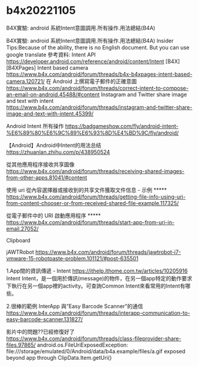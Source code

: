 # b4x20221105
B4X實驗: android 系統Intent意圖調用.所有操作.用法總結(B4A)

B4X實驗: android 系統Intent意圖調用.所有操作.用法總結(B4A)
Insider Tips:Because of the ability, there is no English document. But you can use google translate
參考資料:
Intent API
https://developer.android.com/reference/android/content/Intent
[B4X] [B4XPages] Intent based camera
https://www.b4x.com/android/forum/threads/b4x-b4xpages-intent-based-camera.120721/
在 Android 上撰寫電子郵件的正確意圖
https://www.b4x.com/android/forum/threads/correct-intent-to-compose-an-email-on-android.45488/#content
Instagram and Twitter share image and text with intent
https://www.b4x.com/android/forum/threads/instagram-and-twitter-share-image-and-text-with-intent.45399/

Android Intent 所有操作
https://badgameshow.com/fly/android-intent-%E6%89%80%E6%9C%89%E6%93%8D%E4%BD%9C/fly/android/

【Android】Android中Intent的用法总结
https://zhuanlan.zhihu.com/p/438950524






從其他應用程序接收共享圖像
https://www.b4x.com/android/forum/threads/receiving-shared-images-from-other-apps.81041/#content

使用 uri 從內容選擇器或接收到的共享文件獲取文件信息 - 示例 *****
https://www.b4x.com/android/forum/threads/getting-file-info-using-uri-from-content-chooser-or-from-received-shared-file-example.117325/


從電子郵件中的 URI 啟動應用程序  *****
https://www.b4x.com/android/forum/threads/start-app-from-uri-in-email.27052/



Clipboard


jAWTRobot 
https://www.b4x.com/android/forum/threads/jawtrobot-i7-vmware-15-robotpaste-problem.101121/#post-635501


1.App間的資訊傳遞 - Intent
https://ithelp.ithome.com.tw/articles/10205916
Intent
Intent，是一個用於傳訊(message)的物件，在另一個app特定的動作要求下執行在另一個app裡的activity。可查詢Common Intent來看常用的Intent有哪些。


2.很棒的範例
InterApp 與“Easy Barcode Scanner”的通信
https://www.b4x.com/android/forum/threads/interapp-communication-to-easy-barcode-scanner.131827/


影片中的問題??已經修復好了
https://www.b4x.com/android/forum/threads/class-fileprovider-share-files.97865/
android.os.FileUriExposedException: file:///storage/emulated/0/Android/data/b4a.example/files/a.gif exposed beyond app through ClipData.Item.getUri()



